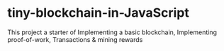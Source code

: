 # tiny-blockchain-in-JavaScript
This project a starter of Implementing a basic blockchain, Implementing proof-of-work, Transactions &amp; mining rewards
